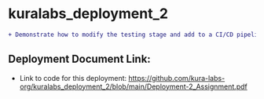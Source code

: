 # kuralabs_deployment_2
```diff
+ Demonstrate how to modify the testing stage and add to a CI/CD pipeline.
```
## Deployment Document Link:
-  Link to code for this deployment: https://github.com/kura-labs-org/kuralabs_deployment_2/blob/main/Deployment-2_Assignment.pdf
